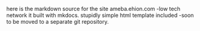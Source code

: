 here is the markdown source for the site ameba.ehion.com -low tech network
it built with mkdocs.  stupidly simple html template included -soon to be moved to a separate git repository.
